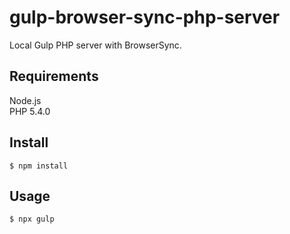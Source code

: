 # gulp-browser-sync-php-server
Local Gulp PHP server with BrowserSync.

## Requirements
Node.js  
PHP 5.4.0

## Install
```
$ npm install
```

## Usage
```
$ npx gulp
```
